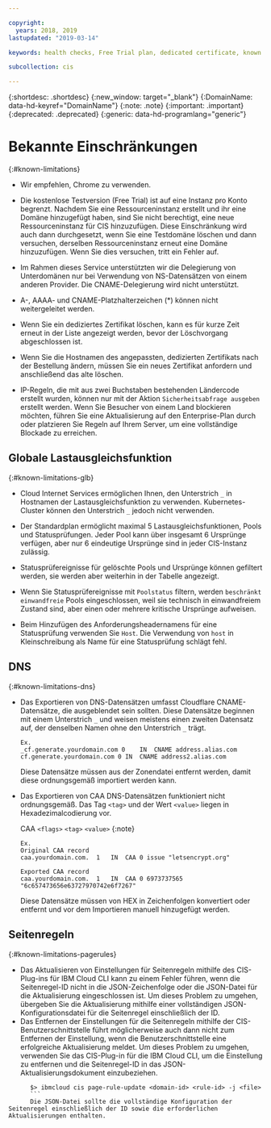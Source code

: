 ```yaml
---

copyright:
  years: 2018, 2019
lastupdated: "2019-03-14"

keywords: health checks, Free Trial plan, dedicated certificate, known issues

subcollection: cis

---
```


{:shortdesc: .shortdesc}
{:new_window: target="_blank"}
{:DomainName: data-hd-keyref="DomainName"} 
{:note: .note} 
{:important: .important} 
{:deprecated: .deprecated} 
{:generic: data-hd-programlang="generic"}

# Bekannte Einschränkungen
{:#known-limitations}

 * Wir empfehlen, Chrome zu verwenden.
 
 * Die kostenlose Testversion (Free Trial) ist auf eine Instanz pro Konto begrenzt. Nachdem Sie eine Ressourceninstanz erstellt und ihr eine Domäne hinzugefügt haben, sind Sie nicht berechtigt, eine neue Ressourceninstanz für CIS hinzuzufügen. Diese Einschränkung wird auch dann durchgesetzt, wenn Sie eine Testdomäne löschen und dann versuchen, derselben Ressourceninstanz erneut eine Domäne hinzuzufügen. Wenn Sie dies versuchen, tritt ein Fehler auf.

 * Im Rahmen dieses Service unterstützten wir die Delegierung von Unterdomänen nur bei Verwendung von NS-Datensätzen von einem anderen Provider. Die CNAME-Delegierung wird nicht unterstützt.
  
 * A-, AAAA- und CNAME-Platzhalterzeichen (*) können nicht weitergeleitet werden. 

 * Wenn Sie ein dediziertes Zertifikat löschen, kann es für kurze Zeit erneut in der Liste angezeigt werden, bevor der Löschvorgang abgeschlossen ist. 
 
 * Wenn Sie die Hostnamen des angepassten, dedizierten Zertifikats nach der Bestellung ändern, müssen Sie ein neues Zertifikat anfordern und anschließend das alte löschen.  
 
 * IP-Regeln, die mit aus zwei Buchstaben bestehenden Ländercode erstellt wurden, können nur mit der Aktion `Sicherheitsabfrage ausgeben` erstellt werden. Wenn Sie Besucher von einem Land blockieren möchten, führen Sie eine Aktualisierung auf den Enterprise-Plan durch oder platzieren Sie Regeln auf Ihrem Server, um eine vollständige Blockade zu erreichen. 

## Globale Lastausgleichsfunktion
{:#known-limitations-glb}

 * Cloud Internet Services ermöglichen Ihnen, den Unterstrich `_` in Hostnamen der Lastausgleichsfunktion zu verwenden. Kubernetes-Cluster können den Unterstrich `_` jedoch nicht verwenden. 

 * Der Standardplan ermöglicht maximal 5 Lastausgleichsfunktionen, Pools und Statusprüfungen. Jeder Pool kann über insgesamt 6 Ursprünge verfügen, aber nur 6 eindeutige Ursprünge sind in jeder CIS-Instanz zulässig. 

* Statusprüfereignisse für gelöschte Pools und Ursprünge können gefiltert werden, sie werden aber weiterhin in der Tabelle angezeigt. 

* Wenn Sie Statusprüfereignisse mit `Poolstatus` filtern, werden `beschränkt einwandfreie` Pools eingeschlossen, weil sie technisch in einwandfreiem Zustand sind, aber einen oder mehrere kritische Ursprünge aufweisen. 

* Beim Hinzufügen des Anforderungsheadernamens für eine Statusprüfung verwenden Sie `Host`. Die Verwendung von `host` in Kleinschreibung als Name für eine Statusprüfung schlägt fehl. 

## DNS
{:#known-limitations-dns}

 * Das Exportieren von DNS-Datensätzen umfasst Cloudflare CNAME-Datensätze, die ausgeblendet sein sollten. Diese Datensätze beginnen mit einem Unterstrich `_` und weisen meistens einen zweiten Datensatz auf, der denselben Namen ohne den Unterstrich `_` trägt. 
   ```
   Ex.
   _cf.generate.yourdomain.com 0	IN	CNAME address.alias.com
   cf.generate.yourdomain.com 0	IN	CNAME address2.alias.com
   ```
 
   Diese Datensätze müssen aus der Zonendatei entfernt werden, damit diese ordnungsgemäß importiert werden kann. 
 
 * Das Exportieren von CAA DNS-Datensätzen funktioniert nicht ordnungsgemäß. Das Tag `<tag>` und der Wert `<value>` liegen in Hexadezimalcodierung vor.  
 
    CAA `<flags>` `<tag>` `<value>`
  {:note}
   ```
   Ex.
   Original CAA record
   caa.yourdomain.com.	1	IN	CAA	0 issue "letsencrypt.org"
 
   Exported CAA record
   caa.yourdomain.com.	1	IN	CAA	0 6973737565 "6c657473656e63727970742e6f7267"
   ```
   Diese Datensätze müssen von HEX in Zeichenfolgen konvertiert oder entfernt und vor dem Importieren manuell hinzugefügt werden. 

## Seitenregeln
{:#known-limitations-pagerules}

   * Das Aktualisieren von Einstellungen für Seitenregeln mithilfe des CIS-Plug-ins für IBM Cloud CLI kann zu einem Fehler führen, wenn die Seitenregel-ID nicht in die JSON-Zeichenfolge oder die JSON-Datei für die Aktualisierung eingeschlossen ist. Um dieses Problem zu umgehen, übergeben Sie die Aktualisierung mithilfe einer vollständigen JSON-Konfigurationsdatei für die Seitenregel einschließlich der ID.
   * Das Entfernen der Einstellungen für die Seitenregeln mithilfe der CIS-Benutzerschnittstelle führt möglicherweise auch dann nicht zum Entfernen der Einstellung, wenn die Benutzerschnittstelle eine erfolgreiche Aktualisierung meldet. Um dieses Problem zu umgehen, verwenden Sie das CIS-Plug-in für die IBM Cloud CLI, um die Einstellung zu entfernen und die Seitenregel-ID in das JSON-Aktualisierungsdokument einzubeziehen.
```
      $> ibmcloud cis page-rule-update <domain-id> <rule-id> -j <file>
      ```
      Die JSON-Datei sollte die vollständige Konfiguration der Seitenregel einschließlich der ID sowie die erforderlichen Aktualisierungen enthalten. 
